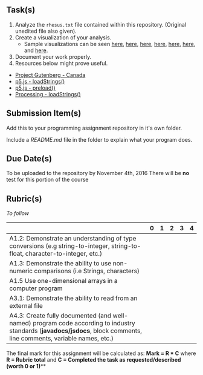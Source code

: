 Task(s)
-------
1. Analyze the ```rhesus.txt``` file contained within this repository. (Original unedited file also given).
2. Create a visualization of your analysis.
   * Sample visualizations can be seen [here][1], [here][2], [here][3], [here][4], [here][5], [here][6], and [here][7].
3. Document your work properly.
4. Resources below might prove useful.  

[1]: http://www.tibco.com/blog/wp-content/uploads/2014/04/color-bloom.jpg
[2]: https://s-media-cache-ak0.pinimg.com/236x/cf/63/56/cf635663f03b34a4c74033f6d0d353e7.jpg
[3]: http://blog.blprnt.com/wp-content/uploads/2010/11/more-500x281.png
[4]: https://upload.wikimedia.org/wikipedia/commons/9/9b/Social_Network_Analysis_Visualization.png
[5]: http://cs.smith.edu/dftwiki/images/thumb/3/30/StanfordDissertationVisualization.png/500px-StanfordDissertationVisualization.png
[6]: http://static.decontextualize.com/snaps/wordcloud.png
[7]: http://www.creativeapplications.net/wp-content/uploads/2010/01/fontane00-640x334.png

* [Project Gutenberg - Canada](http://www.gutenberg.ca/#catalogueA)
* [p5.js - loadStrings()](https://p5js.org/reference/#/p5/loadStrings)
* [p5.js - preload()](https://p5js.org/reference/#/p5/preload)
* [Processing - loadStrings()](https://processing.org/reference/loadStrings_.html)



Submission Item(s)
------------------
Add this to your programming assignment repository in it's own folder.

Include a _README.md_ file in the folder to explain what your program does.


Due Date(s)
-------------
To be uploaded to the repository by November 4th, 2016
There will be **no** test for this portion of the course


Rubric(s)
---------
_To follow_

|                                          | 0    | 1    | 2    | 3    | 4    |
| ---------------------------------------- | ---- | ---- | ---- | ---- | ---- |
| A1.2: Demonstrate an understanding of type conversions (e.g string-to-integer, string-to-float, character-to-integer, etc.)                                   |      |      |      |      |      |
| A1.3: Demonstrate the ability to use non-numeric comparisons (i.e Strings, characters)                                   |      |      |      |      |      |
| A1.5 Use one-dimensional arrays in a computer program                                   |      |      |      |      |      |
| A3.1: Demonstrate the ability to read from an external file                                   |      |      |      |      |      |
| A4.3: Create fully documented (and well-named) program code according to industry standards (**javadocs/jsdocs**, block comments, line comments, variable names, etc.) |      |      |      |      |      |

The final mark for this assignment will be calculated as: __Mark = R * C__ where **R = Rubric total** and **C = Completed the task as requested/described (worth 0 or 1)****
